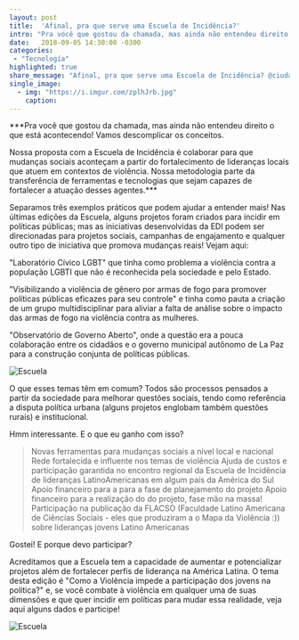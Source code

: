 ```yaml
---
layout: post
title:  'Afinal, pra que serve uma Escuela de Incidência?'
intro: "Pra você que gostou da chamada, mas ainda não entendeu direito o que está acontecendo! Vamos descomplicar os conceitos."
date:   2018-09-05 14:30:00 -0300
categories:
 - "Tecnología"
highlighted: true
share_message: "Afinal, pra que serve uma Escuela de Incidência? @ciudadanoi nos cuenta"
single_image:
  - img: "https://i.imgur.com/zplhJrb.jpg"
    caption:
---
```

***Pra você que gostou da chamada, mas ainda não entendeu direito o que está acontecendo! Vamos descomplicar os conceitos.

Nossa proposta com a Escuela de Incidência é colaborar para que mudanças sociais aconteçam a partir do fortalecimento de lideranças locais que atuem em contextos de violência.  Nossa metodologia parte da transferência de ferramentas e tecnologias que sejam capazes de fortalecer a atuação desses agentes.***


Separamos três exemplos práticos que podem ajudar a entender mais! Nas últimas edições da Escuela, alguns projetos foram criados para incidir em políticas públicas; mas as iniciativas desenvolvidas da EDI podem ser direcionadas para projetos sociais, campanhas de engajamento e qualquer outro tipo de iniciativa que promova mudanças reais! Vejam aqui:

"Laboratório Cívico LGBT" que tinha como problema a violência contra a população LGBTI que não é reconhecida pela sociedade e pelo Estado.

 "Visibilizando a violência de gênero por armas de fogo para promover políticas públicas eficazes para seu controle" e tinha como pauta a criação de um grupo multidisciplinar para aliviar a falta de análise sobre o impacto das armas de fogo na violência contra as mulheres. 

"Observatório de Governo Aberto", onde a questão era a pouca colaboração entre os cidadãos e o governo municipal autônomo de La Paz para a construção conjunta de políticas públicas.

![Escuela](https://i.imgur.com/uewnale.jpg "Escuela")

O que esses temas têm em comum? Todos são processos pensados a partir da sociedade para melhorar questões sociais, tendo como referência a disputa política urbana (alguns projetos englobam também questões rurais)  e institucional.

Hmm interessante. E o que eu ganho com isso?

> Novas ferramentas para mudanças sociais a nível local e nacional
> Rede fortalecida e influente nos temas de violência 
> Ajuda de custos e participação garantida no encontro regional da Escuela de Incidência de lideranças LatinoAmericanas em algum país da América do Sul 
> Apoio financeiro para a para a fase de planejamento do projeto 
> Apoio financeiro para a realização do do projeto, fase mão na massa!
> Participação na publicação da FLACSO (Faculdade Latino Americana de Ciências Sociais - eles que produziram a o Mapa da Violência :)) sobre lideranças jovens Latino Americanas 

Gostei! E porque devo participar?

Acreditamos que a Escuela tem a capacidade de aumentar e potencializar projetos além de fortalecer perfis de liderança na América Latina. O tema desta edição é "Como a Violência impede a participação dos jovens na política?" e, se você combate à violência em qualquer uma de suas dimensões e que quer incidir em políticas para mudar essa realidade, veja aqui alguns dados e participe! 


![Escuela](https://i.imgur.com/AKfhq4v.jpg "Escuela")

